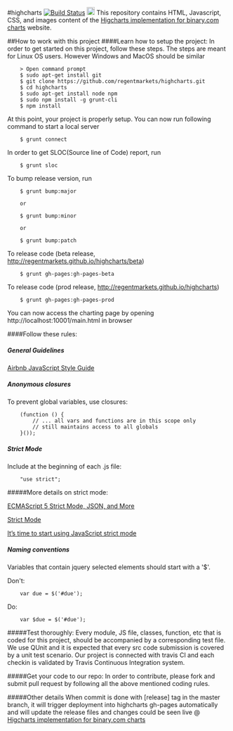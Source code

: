 #highcharts [![Build Status](https://magnum.travis-ci.com/regentmarkets/highcharts.svg?token=G5WVALzDGxSszAeYnDnJ&branch=master)](https://magnum.travis-ci.com/regentmarkets/highcharts) <a href="https://zenhub.io"><img src="https://raw.githubusercontent.com/ZenHubIO/support/master/zenhub-badge.png" height="18px"></a>
This repository contains HTML, Javascript, CSS, and images content of the [Higcharts implementation for binary.com charts](http://regentmarkets.github.io/highcharts) website.
 
##How to work with this project
####Learn how to setup the project:
In order to get started on this project, follow these steps. The steps are meant for Linux OS users. However Windows and MacOS should be similar

        > Open command prompt
        $ sudo apt-get install git
        $ git clone https://github.com/regentmarkets/highcharts.git
        $ cd highcharts
        $ sudo apt-get install node npm
        $ sudo npm install -g grunt-cli
        $ npm install
    
At this point, your project is properly setup. You can now run following command to start a local server
        
        $ grunt connect

In order to get SLOC(Source line of Code) report, run

        $ grunt sloc

To bump release version, run

        $ grunt bump:major

        or

        $ grunt bump:minor

        or

        $ grunt bump:patch

To release code (beta release, http://regentmarkets.github.io/highcharts/beta)

        $ grunt gh-pages:gh-pages-beta

To release code (prod release, http://regentmarkets.github.io/highcharts)

        $ grunt gh-pages:gh-pages-prod
    
You can now access the charting page by opening http://localhost:10001/main.html in browser

####Follow these rules:
##### General Guidelines
[Airbnb JavaScript Style Guide](https://github.com/airbnb/javascript)

##### Anonymous closures
To prevent global variables, use closures:

        (function () {
            // ... all vars and functions are in this scope only
            // still maintains access to all globals
        }());
    
##### Strict Mode
Include at the beginning of each .js file:
        
        "use strict";

#####More details on strict mode:

[ECMAScript 5 Strict Mode, JSON, and More](http://ejohn.org/blog/ecmascript-5-strict-mode-json-and-more/)

[Strict Mode ](https://developer.mozilla.org/en-US/docs/Web/JavaScript/Reference/Functions_and_function_scope/Strict_mode)

[It’s time to start using JavaScript strict mode](http://www.nczonline.net/blog/2012/03/13/its-time-to-start-using-javascript-strict-mode/)

##### Naming conventions
Variables that contain jquery selected elements should start with a '$'.

Don't:

        var due = $('#due');

Do:

        var $due = $('#due');

#####Test thoroughly:
Every module, JS file, classes, function, etc that is coded for this project, should be accompanied by a corresponding test file. We use QUnit and it is expected that every src code submission is covered by a unit test scenario. Our project is connected with travis CI and each checkin is validated by Travis Continuous Integration system. 

#####Get your code to our repo:
In order to contribute, please fork and submit pull request by following all the above mentioned coding rules.
    
#####Other details
When commit is done with [release] tag in the master branch, it will trigger deployment into highcharts gh-pages automatically and will update the release files and changes could be seen live @ [Higcharts implementation for binary.com charts](http://regentmarkets.github.io/highcharts)
